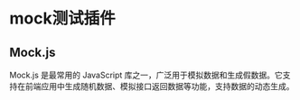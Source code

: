 # mock测试插件

##  Mock.js

Mock.js 是最常用的 JavaScript 库之一，广泛用于模拟数据和生成假数据。它支持在前端应用中生成随机数据、模拟接口返回数据等功能，支持数据的动态生成。